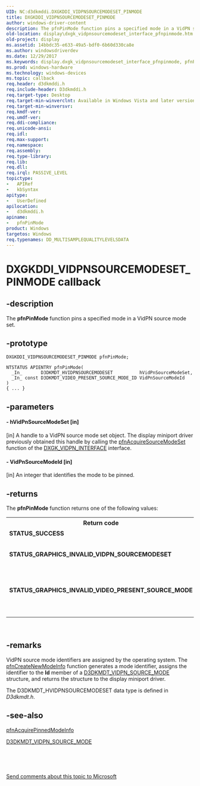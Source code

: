 ```yaml
---
UID: NC:d3dkmddi.DXGKDDI_VIDPNSOURCEMODESET_PINMODE
title: DXGKDDI_VIDPNSOURCEMODESET_PINMODE
author: windows-driver-content
description: The pfnPinMode function pins a specified mode in a VidPN source mode set.
old-location: display\dxgk_vidpnsourcemodeset_interface_pfnpinmode.htm
old-project: display
ms.assetid: 14bbdc35-e633-49a5-bdf0-6b60d330ca8e
ms.author: windowsdriverdev
ms.date: 12/29/2017
ms.keywords: display.dxgk_vidpnsourcemodeset_interface_pfnpinmode, pfnPinMode callback function [Display Devices], pfnPinMode, DXGKDDI_VIDPNSOURCEMODESET_PINMODE, DXGKDDI_VIDPNSOURCEMODESET_PINMODE, d3dkmddi/pfnPinMode, VidPnFunctions_7fb0636b-da59-4451-8cf2-57b944629499.xml
ms.prod: windows-hardware
ms.technology: windows-devices
ms.topic: callback
req.header: d3dkmddi.h
req.include-header: D3dkmddi.h
req.target-type: Desktop
req.target-min-winverclnt: Available in Windows Vista and later versions of the Windows operating systems.
req.target-min-winversvr: 
req.kmdf-ver: 
req.umdf-ver: 
req.ddi-compliance: 
req.unicode-ansi: 
req.idl: 
req.max-support: 
req.namespace: 
req.assembly: 
req.type-library: 
req.lib: 
req.dll: 
req.irql: PASSIVE_LEVEL
topictype:
-	APIRef
-	kbSyntax
apitype:
-	UserDefined
apilocation:
-	d3dkmddi.h
apiname:
-	pfnPinMode
product: Windows
targetos: Windows
req.typenames: DD_MULTISAMPLEQUALITYLEVELSDATA
---
```


# DXGKDDI_VIDPNSOURCEMODESET_PINMODE callback


## -description


The <b>pfnPinMode</b> function pins a specified mode in a VidPN source mode set.


## -prototype


````
DXGKDDI_VIDPNSOURCEMODESET_PINMODE pfnPinMode;

NTSTATUS APIENTRY pfnPinMode(
  _In_       D3DKMDT_HVIDPNSOURCEMODESET          hVidPnSourceModeSet,
  _In_ const D3DKMDT_VIDEO_PRESENT_SOURCE_MODE_ID VidPnSourceModeId
)
{ ... }
````


## -parameters




#### - hVidPnSourceModeSet [in]

[in] A handle to a VidPN source mode set object. The display miniport driver previously obtained this handle by calling the <a href="..\d3dkmddi\nc-d3dkmddi-dxgkddi_vidpn_acquiresourcemodeset.md">pfnAcquireSourceModeSet</a> function of the <a href="..\d3dkmddi\ns-d3dkmddi-_dxgk_vidpn_interface.md">DXGK_VIDPN_INTERFACE</a> interface.


#### - VidPnSourceModeId [in]

[in] An integer that identifies the mode to be pinned.


## -returns


The <b>pfnPinMode</b> function returns one of the following values:
<table>
<tr>
<th>Return code</th>
<th>Description</th>
</tr>
<tr>
<td width="40%">
<dl>
<dt><b>STATUS_SUCCESS</b></dt>
</dl>
</td>
<td width="60%">
The function succeeded. 

</td>
</tr>
<tr>
<td width="40%">
<dl>
<dt><b>STATUS_GRAPHICS_INVALID_VIDPN_SOURCEMODESET</b></dt>
</dl>
</td>
<td width="60%">
The handle supplied in <i>hVidPnSourceModeSet</i> was invalid.

</td>
</tr>
<tr>
<td width="40%">
<dl>
<dt><b>STATUS_GRAPHICS_INVALID_VIDEO_PRESENT_SOURCE_MODE</b></dt>
</dl>
</td>
<td width="60%">
The mode identified by <i>VidPnSourceModeId</i> does not belong to the source mode set represented by <i>hVidPnSourceModeSet</i>.

</td>
</tr>
</table> 



## -remarks


VidPN source mode identifiers are assigned by the operating system. The <a href="..\d3dkmddi\nc-d3dkmddi-dxgkddi_vidpnsourcemodeset_createnewmodeinfo.md">pfnCreateNewModeInfo</a> function generates a mode identifier, assigns the identifier to the <b>Id</b> member of a <a href="..\d3dkmdt\ns-d3dkmdt-_d3dkmdt_vidpn_source_mode.md">D3DKMDT_VIDPN_SOURCE_MODE</a> structure, and returns the structure to the display miniport driver.

The D3DKMDT_HVIDPNSOURCEMODESET data type is defined in <i>D3dkmdt.h</i>. 



## -see-also

<a href="..\d3dkmddi\nc-d3dkmddi-dxgkddi_vidpnsourcemodeset_acquirepinnedmodeinfo.md">pfnAcquirePinnedModeInfo</a>

<a href="..\d3dkmdt\ns-d3dkmdt-_d3dkmdt_vidpn_source_mode.md">D3DKMDT_VIDPN_SOURCE_MODE</a>

 

 

<a href="mailto:wsddocfb@microsoft.com?subject=Documentation%20feedback [display\display]:%20DXGKDDI_VIDPNSOURCEMODESET_PINMODE callback function%20 RELEASE:%20(12/29/2017)&amp;body=%0A%0APRIVACY STATEMENT%0A%0AWe use your feedback to improve the documentation. We don't use your email address for any other purpose, and we'll remove your email address from our system after the issue that you're reporting is fixed. While we're working to fix this issue, we might send you an email message to ask for more info. Later, we might also send you an email message to let you know that we've addressed your feedback.%0A%0AFor more info about Microsoft's privacy policy, see http://privacy.microsoft.com/en-us/default.aspx." title="Send comments about this topic to Microsoft">Send comments about this topic to Microsoft</a>

